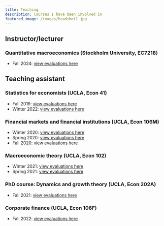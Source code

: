 ```yaml
---
title: Teaching
description: Courses I have been involved in
featured_image: /images/headshot1.jpg
---
```


##  Instructor/lecturer
### Quantitative macroeconomics (Stockholm University, EC7218)
- Fall 2024: <a href="https://www.jesperbojeryd.se/misc/teaching_evals/lecturer_evaluations_2024F_EC7218.pdf" target="_blank">view evaluations here</a>

##  Teaching assistant
### Statistics for economists (UCLA, Econ 41)
- Fall 2019: <a href="https://www.jesperbojeryd.se/misc/teaching_evals/TA_evaluations_2019F_Econ_41.pdf" target="_blank">view evaluations here</a>
- Winter 2022: <a href="https://www.jesperbojeryd.se/misc/teaching_evals/TA_evaluations_2022W_Econ_41.pdf" target="_blank">view evaluations here</a>

### Financial markets and financial institutions (UCLA, Econ 106M)
- Winter 2020: <a href="https://www.jesperbojeryd.se/misc/teaching_evals/TA_evaluations_2020W_Econ_106M.pdf" target="_blank">view evaluations here</a>
- Spring 2020: <a href="https://www.jesperbojeryd.se/misc/teaching_evals/TA_evaluations_2020S_Econ_106M.pdf" target="_blank">view evaluations here</a>
- Fall 2020: <a href="https://www.jesperbojeryd.se/misc/teaching_evals/TA_evaluations_2020F_Econ_106M.pdf" target="_blank">view evaluations here</a>

### Macroeconomic theory (UCLA, Econ 102)
- Winter 2021: <a href="https://www.jesperbojeryd.se/misc/teaching_evals/TA_evaluations_2021W_Econ_102.pdf" target="_blank">view evaluations here</a>
- Spring 2021: <a href="https://www.jesperbojeryd.se/misc/teaching_evals/TA_evaluations_2021S_Econ_102.pdf" target="_blank">view evaluations here</a>

### PhD course: Dynamics and growth theory (UCLA, Econ 202A)
- Fall 2021: <a href="https://www.jesperbojeryd.se/misc/teaching_evals/TA_evaluations_2021F_Econ_202A.pdf" target="_blank">view evaluations here</a>

### Corporate finance (UCLA, Econ 106F)
- Fall 2022: <a href="https://www.jesperbojeryd.se/misc/teaching_evals/TA_evaluations_2022F_Econ_106F.pdf" target="_blank">view evaluations here</a>
